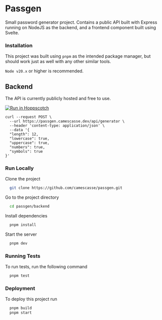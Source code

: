 # Passgen

Small password generator project. Contains a public API built with Express running on NodeJS as the backend, and a frontend component built using Svelte.

### Installation

This project was built using `pnpm` as the intended package manager, but should work just as well with any other similar tools.

`Node v20.x` or higher is recommended.

## Backend

The API is currently publicly hosted and free to use.

[![Run in Hoppscotch](https://hopp.sh/badge-light.svg)](https://hopp.sh/r/rd6sMYgFx020)

```curl
curl --request POST \
  --url https://passgen.camescasse.dev/api/generator \
  --header 'content-type: application/json' \
  --data '{
  "length": 12,
  "lowercase": true,
  "uppercase": true,
  "numbers": true,
  "symbols": true
}'
```

### Run Locally

Clone the project

```bash
  git clone https://github.com/camescasse/passgen.git
```

Go to the project directory

```bash
  cd passgen/backend
```

Install dependencies

```bash
  pnpm install
```

Start the server

```bash
  pnpm dev
```

### Running Tests

To run tests, run the following command

```bash
  pnpm test
```

### Deployment

To deploy this project run

```bash
  pnpm build
  pnpm start
```
